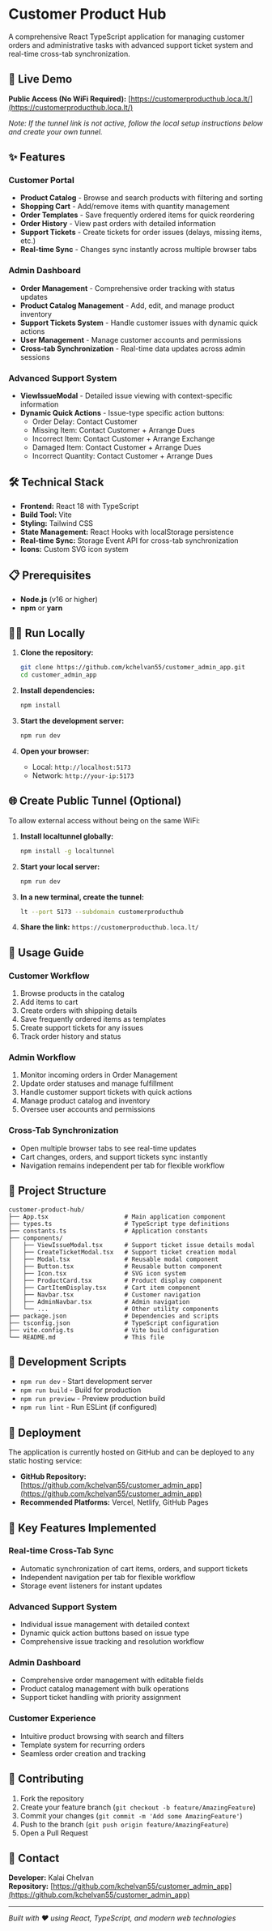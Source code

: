 # Customer Product Hub

A comprehensive React TypeScript application for managing customer orders and administrative tasks with advanced support ticket system and real-time cross-tab synchronization.

## 🚀 Live Demo

**Public Access (No WiFi Required):** [https://customerproducthub.loca.lt/](https://customerproducthub.loca.lt/)

*Note: If the tunnel link is not active, follow the local setup instructions below and create your own tunnel.*

## ✨ Features

### Customer Portal
- **Product Catalog** - Browse and search products with filtering and sorting
- **Shopping Cart** - Add/remove items with quantity management
- **Order Templates** - Save frequently ordered items for quick reordering
- **Order History** - View past orders with detailed information
- **Support Tickets** - Create tickets for order issues (delays, missing items, etc.)
- **Real-time Sync** - Changes sync instantly across multiple browser tabs

### Admin Dashboard
- **Order Management** - Comprehensive order tracking with status updates
- **Product Catalog Management** - Add, edit, and manage product inventory
- **Support Tickets System** - Handle customer issues with dynamic quick actions
- **User Management** - Manage customer accounts and permissions
- **Cross-tab Synchronization** - Real-time data updates across admin sessions

### Advanced Support System
- **ViewIssueModal** - Detailed issue viewing with context-specific information
- **Dynamic Quick Actions** - Issue-type specific action buttons:
  - Order Delay: Contact Customer
  - Missing Item: Contact Customer + Arrange Dues
  - Incorrect Item: Contact Customer + Arrange Exchange
  - Damaged Item: Contact Customer + Arrange Dues
  - Incorrect Quantity: Contact Customer + Arrange Dues

## 🛠️ Technical Stack

- **Frontend:** React 18 with TypeScript
- **Build Tool:** Vite
- **Styling:** Tailwind CSS
- **State Management:** React Hooks with localStorage persistence
- **Real-time Sync:** Storage Event API for cross-tab synchronization
- **Icons:** Custom SVG icon system

## 📋 Prerequisites

- **Node.js** (v16 or higher)
- **npm** or **yarn**

## 🏃‍♂️ Run Locally

1. **Clone the repository:**
   ```bash
   git clone https://github.com/kchelvan55/customer_admin_app.git
   cd customer_admin_app
   ```

2. **Install dependencies:**
   ```bash
   npm install
   ```

3. **Start the development server:**
   ```bash
   npm run dev
   ```

4. **Open your browser:**
   - Local: `http://localhost:5173`
   - Network: `http://your-ip:5173`

## 🌐 Create Public Tunnel (Optional)

To allow external access without being on the same WiFi:

1. **Install localtunnel globally:**
   ```bash
   npm install -g localtunnel
   ```

2. **Start your local server:**
   ```bash
   npm run dev
   ```

3. **In a new terminal, create the tunnel:**
   ```bash
   lt --port 5173 --subdomain customerproducthub
   ```

4. **Share the link:** `https://customerproducthub.loca.lt/`

## 🎯 Usage Guide

### Customer Workflow
1. Browse products in the catalog
2. Add items to cart
3. Create orders with shipping details
4. Save frequently ordered items as templates
5. Create support tickets for any issues
6. Track order history and status

### Admin Workflow
1. Monitor incoming orders in Order Management
2. Update order statuses and manage fulfillment
3. Handle customer support tickets with quick actions
4. Manage product catalog and inventory
5. Oversee user accounts and permissions

### Cross-Tab Synchronization
- Open multiple browser tabs to see real-time updates
- Cart changes, orders, and support tickets sync instantly
- Navigation remains independent per tab for flexible workflow

## 📁 Project Structure

```
customer-product-hub/
├── App.tsx                     # Main application component
├── types.ts                    # TypeScript type definitions
├── constants.ts                # Application constants
├── components/
│   ├── ViewIssueModal.tsx      # Support ticket issue details modal
│   ├── CreateTicketModal.tsx   # Support ticket creation modal
│   ├── Modal.tsx               # Reusable modal component
│   ├── Button.tsx              # Reusable button component
│   ├── Icon.tsx                # SVG icon system
│   ├── ProductCard.tsx         # Product display component
│   ├── CartItemDisplay.tsx     # Cart item component
│   ├── Navbar.tsx              # Customer navigation
│   ├── AdminNavbar.tsx         # Admin navigation
│   └── ...                     # Other utility components
├── package.json                # Dependencies and scripts
├── tsconfig.json               # TypeScript configuration
├── vite.config.ts              # Vite build configuration
└── README.md                   # This file
```

## 🔧 Development Scripts

- `npm run dev` - Start development server
- `npm run build` - Build for production
- `npm run preview` - Preview production build
- `npm run lint` - Run ESLint (if configured)

## 🚀 Deployment

The application is currently hosted on GitHub and can be deployed to any static hosting service:

- **GitHub Repository:** [https://github.com/kchelvan55/customer_admin_app](https://github.com/kchelvan55/customer_admin_app)
- **Recommended Platforms:** Vercel, Netlify, GitHub Pages

## 🎨 Key Features Implemented

### Real-time Cross-Tab Sync
- Automatic synchronization of cart items, orders, and support tickets
- Independent navigation per tab for flexible workflow
- Storage event listeners for instant updates

### Advanced Support System
- Individual issue management with detailed context
- Dynamic quick action buttons based on issue type
- Comprehensive issue tracking and resolution workflow

### Admin Dashboard
- Comprehensive order management with editable fields
- Product catalog management with bulk operations
- Support ticket handling with priority assignment

### Customer Experience
- Intuitive product browsing with search and filters
- Template system for recurring orders
- Seamless order creation and tracking

## 📝 Contributing

1. Fork the repository
2. Create your feature branch (`git checkout -b feature/AmazingFeature`)
3. Commit your changes (`git commit -m 'Add some AmazingFeature'`)
4. Push to the branch (`git push origin feature/AmazingFeature`)
5. Open a Pull Request

## 📧 Contact

**Developer:** Kalai Chelvan  
**Repository:** [https://github.com/kchelvan55/customer_admin_app](https://github.com/kchelvan55/customer_admin_app)

---

*Built with ❤️ using React, TypeScript, and modern web technologies*
